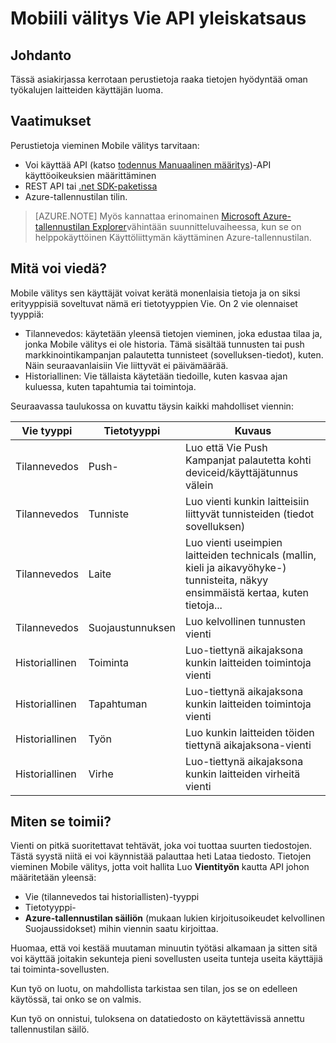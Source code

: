 <properties
    pageTitle="Mobiili välitys Vie API yleiskatsaus"
    description="Perustietoja hyödyntää oman työkalujen laitteiden käyttäjän luoma raaka tietojen vieminen"
    services="mobile-engagement"
    documentationCenter="mobile"
    authors="kpiteira"
    manager="erikre"
    editor=""/>

<tags
    ms.service="mobile-engagement"
    ms.devlang="na"
    ms.topic="article"
    ms.tgt_pltfrm="mobile-multiple"
    ms.workload="mobile"
    ms.date="04/26/2016"
    ms.author="kpiteira"/>

# <a name="mobile-engagement-export-api-overview"></a>Mobiili välitys Vie API yleiskatsaus

## <a name="introduction"></a>Johdanto

Tässä asiakirjassa kerrotaan perustietoja raaka tietojen hyödyntää oman työkalujen laitteiden käyttäjän luoma.

## <a name="pre-requisites"></a>Vaatimukset

Perustietoja vieminen Mobile välitys tarvitaan:

- Voi käyttää API (katso [todennus Manuaalinen määritys](mobile-engagement-api-authentication-manual.md))-API käyttöoikeuksien määrittäminen
- REST API tai [.net SDK-paketissa](mobile-engagement-dotnet-sdk-service-api.md)
- Azure-tallennustilan tilin.

>[AZURE.NOTE] Myös kannattaa erinomainen [Microsoft Azure-tallennustilan Explorer](http://storageexplorer.com/)vähintään suunnitteluvaiheessa, kun se on helppokäyttöinen Käyttöliittymän käyttäminen Azure-tallennustilan.

## <a name="what-can-be-exported"></a>Mitä voi viedä?

Mobile välitys sen käyttäjät voivat kerätä monenlaisia tietoja ja on siksi erityyppisiä soveltuvat nämä eri tietotyyppien Vie.
On 2 vie olennaiset tyyppiä:

- Tilannevedos: käytetään yleensä tietojen vieminen, joka edustaa tilaa ja, jonka Mobile välitys ei ole historia. Tämä sisältää tunnusten tai push markkinointikampanjan palautetta tunnisteet (sovelluksen-tiedot), kuten. Näin seuraavanlaisiin Vie liittyvät ei päivämäärää.
- Historiallinen: Vie tällaista käytetään tiedoille, kuten kasvaa ajan kuluessa, kuten tapahtumia tai toimintoja.

Seuraavassa taulukossa on kuvattu täysin kaikki mahdolliset viennin:

| Vie tyyppi | Tietotyyppi | Kuvaus                                                                                                                                 |
|-------------|-----------|---------------------------------------------------------------------------------------------------------------------------------------------|
| Tilannevedos    | Push-      | Luo että Vie Push Kampanjat palautetta kohti deviceid/käyttäjätunnus välein                                                              |
| Tilannevedos    | Tunniste       | Luo vienti kunkin laitteisiin liittyvät tunnisteiden (tiedot sovelluksen)                                                                       |
| Tilannevedos    | Laite    | Luo vienti useimpien laitteiden technicals (mallin, kieli ja aikavyöhyke-) tunnisteita, näkyy ensimmäistä kertaa, kuten tietoja... |
| Tilannevedos    | Suojaustunnuksen     | Luo kelvollinen tunnusten vienti                                                                                                 |
| Historiallinen  | Toiminta  | Luo-tiettynä aikajaksona kunkin laitteiden toimintoja vienti                                                           |
| Historiallinen  | Tapahtuman     | Luo-tiettynä aikajaksona kunkin laitteiden toimintoja vienti                                                           |
| Historiallinen  | Työn       | Luo kunkin laitteiden töiden tiettynä aikajaksona-vienti                                                                 |
| Historiallinen  | Virhe     | Luo-tiettynä aikajaksona kunkin laitteiden virheitä vienti                                                               |

## <a name="how-does-it-work"></a>Miten se toimii?

Vienti on pitkä suoritettavat tehtävät, joka voi tuottaa suurten tiedostojen. Tästä syystä niitä ei voi käynnistää palauttaa heti Lataa tiedosto.
Tietojen vieminen Mobile välitys, jotta voit hallita Luo **Vientityön** kautta API johon määritetään yleensä:

- Vie (tilannevedos tai historiallisten)-tyyppi
- Tietotyyppi-
- **Azure-tallennustilan säiliön** (mukaan lukien kirjoitusoikeudet kelvollinen Suojaussidokset) mihin viennin saatu kirjoittaa.

Huomaa, että voi kestää muutaman minuutin työtäsi alkamaan ja sitten sitä voi käyttää joitakin sekunteja pieni sovellusten useita tunteja useita käyttäjiä tai toiminta-sovellusten.

Kun työ on luotu, on mahdollista tarkistaa sen tilan, jos se on edelleen käytössä, tai onko se on valmis.

Kun työ on onnistui, tuloksena on datatiedosto on käytettävissä annettu tallennustilan säilö.
